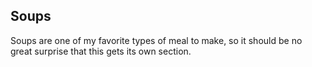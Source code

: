 Soups
-----

Soups are one of my favorite types of meal to make, so it should be no great surprise that this gets its own section.